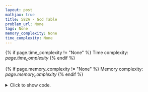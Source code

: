 ```yaml
---
layout: post
mathjax: true
title: 582A - Gcd Table
problem_url: None
tags: None
memory_complexity: None
time_complexity: None
---
```




{% if page.time_complexity != "None" %}
Time complexity: ${{ page.time_complexity }}$
{% endif %}

{% if page.memory_complexity != "None" %}
Memory complexity: ${{ page.memory_complexity }}$
{% endif %}

<details>
<summary>
<p style="display:inline">Click to show code.</p>
</summary>
```cpp
{% raw %}
using namespace std;
int gcd(int a, int b) { return b ? gcd(b, a % b) : a; }
int main(void)
{
    int n, gi;
    multiset<int, greater<int>> ms;
    vector<int> a;
    cin >> n;
    for (int i = 0; i < n * n; ++i)
    {
        cin >> gi;
        ms.insert(gi);
    }
    while ((int)a.size() < n)
    {
        a.push_back(*ms.begin());
        ms.erase(ms.begin());
        for (int i = 0, nc = a.size() - 1; i < nc; ++i)
        {
            for (int j = 0; j < 2; ++j)
            {
                auto it = ms.find(gcd(a[i], a[nc]));
                ms.erase(it);
            }
        }
    }
    for (auto ai : a)
        cout << ai << " ";
    cout << endl;
    return 0;
}

{% endraw %}
```
</details>

